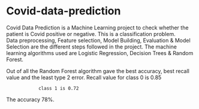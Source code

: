 # Covid-data-prediction
Covid Data Prediction is a Machine Learning project to check whether the patient is Covid positive or negative. This is a classification problem.  
Data preprocessing, Feature selection, Model Building, Evaluation & Model Selection are the different steps followed in the project.
The machine learning algorithms used are Logistic Regression, Decision Trees & Random Forest.

Out of all the Random Forest algorithm gave the best accuracy, best recall value and the least type 2 error.
Recall value for class 0 is 0.85 

                class 1 is 0.72
                
The accuracy 78%.






